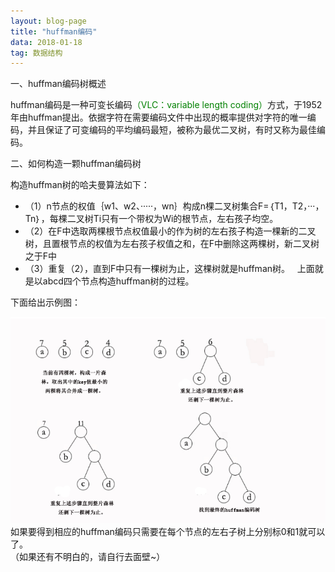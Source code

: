 ```yaml
---
layout: blog-page
title: "huffman编码"
data: 2018-01-18
tag: 数据结构
---
```

<p class="h1">一、huffman编码树概述</p>
<p>huffman编码是一种可变长编码<span style="color:green">（VLC：variable length coding）</span>方式，于1952年由huffman提出。依据字符在需要编码文件中出现的概率提供对字符的唯一编码，并且保证了可变编码的平均编码最短，被称为最优二叉树，有时又称为最佳编码。</p>
<p class="h1">二、如何构造一颗huffman编码树</p>
<p class="h3">构造huffman树的哈夫曼算法如下：</p>
<ul>
<li>（1）n节点的权值｛w1、w2、·····，wn｝构成n棵二叉树集合F=｛T1，T2，···，Tn｝，每棵二叉树Ti只有一个带权为Wi的根节点，左右孩子均空。</li>
<li>（2）在F中选取两棵根节点权值最小的作为树的左右孩子构造一棵新的二叉树，且置根节点的权值为左右孩子权值之和，在F中删除这两棵树，新二叉树之于F中</li>
<li>（3）重复（2），直到F中只有一棵树为止，这棵树就是huffman树。
  上面就是以abcd四个节点构造huffman树的过程。</li>
</ul>
<p>下面给出示例图：</p>
<img src="/assets/huffman编码树构建图.png">
<br>
如果要得到相应的huffman编码只需要在每个节点的左右子树上分别标0和1就可以了。<br>
（如果还有不明白的，请自行去面壁~）